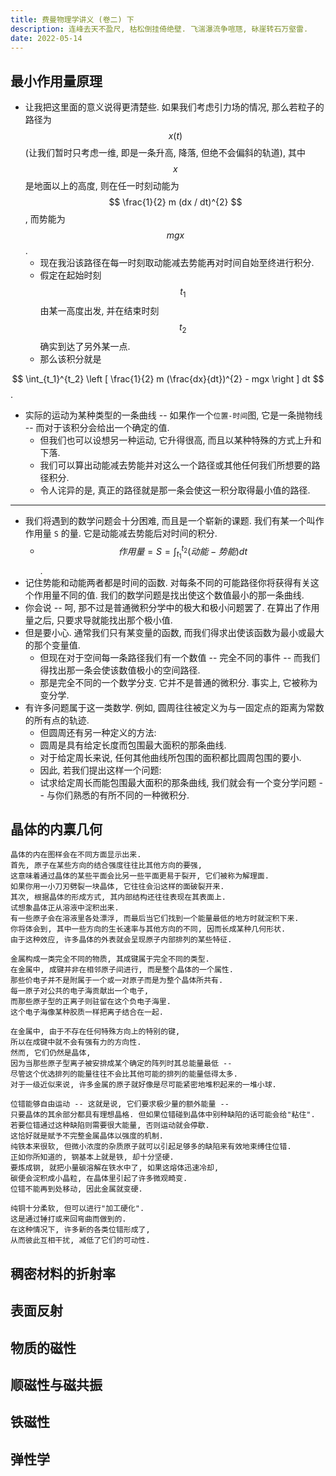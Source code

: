 ```yaml
---
title: 费曼物理学讲义 (卷二) 下
description: 连峰去天不盈尺, 枯松倒挂倚绝壁. 飞湍瀑流争喧豗, 砯崖转石万壑雷.
date: 2022-05-14
---
```


## 最小作用量原理

- 让我把这里面的意义说得更清楚些. 如果我们考虑引力场的情况,
  那么若粒子的路径为
  $$ x(t) $$
  (让我们暂时只考虑一维, 即是一条升高, 降落, 但绝不会偏斜的轨道),
  其中
  $$ x $$
  是地面以上的高度, 则在任一时刻动能为
  $$ \frac{1}{2} m (dx / dt)^{2} $$,
  而势能为
  $$ mgx $$.
  - 现在我沿该路径在每一时刻取动能减去势能再对时间自始至终进行积分.
  - 假定在起始时刻
    $$ t_1 $$
    由某一高度出发, 并在结束时刻
    $$ t_2 $$
    确实到达了另外某一点.
  - 那么该积分就是

$$
\int_{t_1}^{t_2}
\left [
  \frac{1}{2} m (\frac{dx}{dt})^{2} - mgx
\right ] dt
$$.

- 实际的运动为某种类型的一条曲线 -- 如果作一个`位置-时间`图,
  它是一条抛物线 -- 而对于该积分会给出一个确定的值.
  - 但我们也可以设想另一种运动, 它升得很高, 而且以某种特殊的方式上升和下落.
  - 我们可以算出动能减去势能并对这么一个路径或其他任何我们所想要的路径积分.
  - 令人诧异的是, 真正的路径就是那一条会使这一积分取得最小值的路径.

---

- 我们将遇到的数学问题会十分困难, 而且是一个崭新的课题.
  我们有某一个叫作作用量 `S` 的量.
  它是动能减去势能后对时间的积分.
  - $$ 作用量 = S = \int_{t_1}^{t_2} (动能 - 势能) dt $$.
- 记住势能和动能两者都是时间的函数.
  对每条不同的可能路径你将获得有关这个作用量不同的值.
  我们的数学问题是找出使这个数值最小的那一条曲线.
- 你会说 -- 呵, 那不过是普通微积分学中的极大和极小问题罢了.
  在算出了作用量之后, 只要求导就能找出那个极小值.
- 但是要小心. 通常我们只有某变量的函数,
  而我们得求出使该函数为最小或最大的那个变量值.
  - 但现在对于空间每一条路径我们有一个数值 -- 完全不同的事件 --
    而我们得找出那一条会使该数值极小的空间路径.
  - 那是完全不同的一个数学分支. 它并不是普通的微积分.
    事实上, 它被称为变分学.
- 有许多问题属于这一类数学. 例如, 圆周往往被定义为与一固定点的距离为常数的所有点的轨迹.
  - 但圆周还有另一种定义的方法:
  - 圆周是具有给定长度而包围最大面积的那条曲线.
  - 对于给定周长来说, 任何其他曲线所包围的面积都比圆周包围的要小.
  - 因此, 若我们提出这样一个问题:
  - 试求给定周长而能包围最大面积的那条曲线,
    我们就会有一个变分学问题 -- 与你们熟悉的有所不同的一种微积分.

## 晶体的内禀几何

```
晶体的内在图样会在不同方面显示出来.
首先, 原子在某些方向的结合强度往往比其他方向的要强,
这意味着通过晶体的某些平面会比另一些平面更易于裂开, 它们被称为解理面.
如果你用一小刀刃劈裂一块晶体, 它往往会沿这样的面破裂开来.
其次, 根据晶体的形成方式, 其内部结构还往往表现在其表面上.
试想象晶体正从溶液中淀积出来.
有一些原子会在溶液里各处漂浮, 而最后当它们找到一个能量最低的地方时就淀积下来.
你将体会到, 其中一些方向的生长速率与其他方向的不同, 因而长成某种几何形状.
由于这种效应, 许多晶体的外表就会呈现原子内部排列的某些特征.
```

```
金属构成一类完全不同的物质, 其成键属于完全不同的类型.
在金属中, 成键并非在相邻原子间进行, 而是整个晶体的一个属性.
那些价电子并不是附属于一个或一对原子而是为整个晶体所共有.
每一原子对公共的电子海贡献出一个电子,
而那些原子型的正离子则驻留在这个负电子海里.
这个电子海像某种胶质一样把离子结合在一起.

在金属中, 由于不存在任何特殊方向上的特别的键,
所以在成键中就不会有强有力的方向性.
然而, 它们仍然是晶体,
因为当那些原子型离子被安排成某个确定的阵列时其总能量最低 --
尽管这个优选排列的能量往往不会比其他可能的排列的能量低得太多.
对于一级近似来说, 许多金属的原子就好像是尽可能紧密地堆积起来的一堆小球.
```

```
位错能够自由运动 -- 这就是说, 它们要求极少量的额外能量 --
只要晶体的其余部分都具有理想晶格. 但如果位错碰到晶体中别种缺陷的话可能会给"粘住".
若要位错通过这种缺陷则需要很大能量, 否则运动就会停歇.
这恰好就是赋予不完整金属晶体以强度的机制.
纯铁本来很软, 但微小浓度的杂质原子就可以引起足够多的缺陷来有效地束缚住位错.
正如你所知道的, 钢基本上就是铁, 却十分坚硬.
要炼成钢, 就把小量碳溶解在铁水中了, 如果这熔体迅速冷却,
碳便会淀积成小晶粒, 在晶体里引起了许多微观畸变.
位错不能再到处移动, 因此金属就变硬.

纯铜十分柔软, 但可以进行"加工硬化".
这是通过锤打或来回弯曲而做到的.
在这种情况下, 许多新的各类位错形成了,
从而彼此互相干扰, 减低了它们的可动性.
```

## 稠密材料的折射率

## 表面反射

## 物质的磁性

## 顺磁性与磁共振

## 铁磁性

## 弹性学
